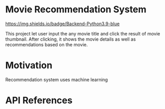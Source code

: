 # Movie Recommendation System
https://img.shields.io/badge/Backend-Python3.9-blue
  
This project let user input the any movie title and click the result of movie thumbnail.
After clicking, it shows the movie details as well as recommendations based on the movie.

# Motivation
Recommendation system uses machine learning 

# API References
